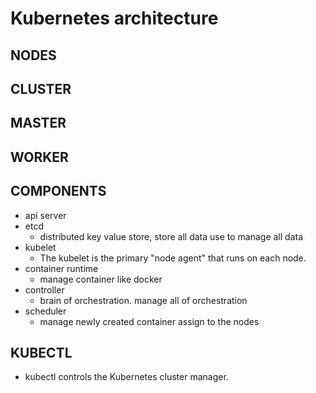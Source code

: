 # Kubernetes architecture


## NODES

## CLUSTER

## MASTER

## WORKER

## COMPONENTS

- api server
- etcd
  - distributed key value store, store all data use to manage all data
- kubelet
  - The kubelet is the primary "node agent" that runs on each node.
- container runtime
  - manage container like docker
- controller
  - brain of orchestration. manage all of orchestration
- scheduler
  - manage newly created container assign to the nodes

## KUBECTL
  - kubectl controls the Kubernetes cluster manager.
